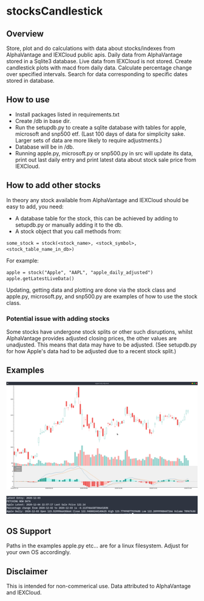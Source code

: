 # stocksCandlestick

## Overview
Store, plot and do calculations with data about stocks/indexes from AlphaVantage and IEXCloud public apis. Daily data from AlphaVantage stored in a Sqlite3 database. Live data from IEXCloud is not stored. Create candlestick plots with macd from daily data. Calculate percentage change over specified intervals. Search for data corresponding to specific dates stored in database.


## How to use 
* Install packages listed in requirements.txt
* Create /db in base dir. 
* Run the setupdb.py to create a sqlite database with tables for apple, microsoft and snp500 etf. (Last 100 days of data for simplicity sake. Larger sets of data are more likely to require adjustments.) 
* Database will be in /db.
* Running apple.py, microsoft.py or snp500.py in src will update its data, print out last daily entry and print latest data about stock sale price from IEXCloud.

## How to add other stocks
In theory any stock available from AlphaVantage and IEXCloud should be easy to add, you need:
  * A database table for the stock, this can be achieved by adding to setupdb.py or manually adding it to the db.
  * A stock object that you call methods from:
  ``` 
  some_stock = stock(<stock_name>, <stock_symbol>, <stock_table_name_in_db>) 
  ```
  For example: 
  ``` 
  apple = stock("Apple", "AAPL", "apple_daily_adjusted")
  apple.getLatestLiveData() 
  ```
  

Updating, getting data and plotting are done via the stock class and apple.py, microsoft.py, and snp500.py are examples of how to use the stock class.

### Potential issue with adding stocks
Some stocks have undergone stock splits or other such disruptions, whilst AlphaVantage provides adjusted closing prices, the other values are unadjusted. 
This means that data may have to be adjusted. (See setupdb.py for how Apple's data had to be adjusted due to a recent stock split.)

## Examples
![](examples/apple_plot_example.png)


![](examples/apple_terminal_example.png)

## OS Support
Paths in the examples apple.py etc... are for a linux filesystem.
Adjust for your own OS accordingly.

## Disclaimer 
This is intended for non-commerical use.
Data attributed to AlphaVantage and IEXCloud.
